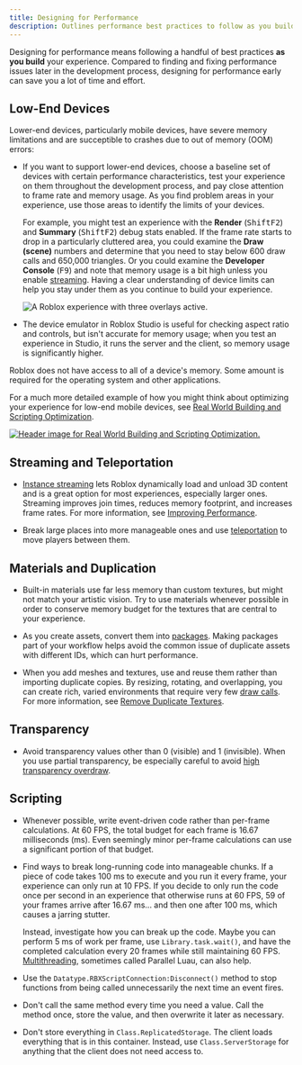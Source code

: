 ```yaml
---
title: Designing for Performance
description: Outlines performance best practices to follow as you build a new experience.
---
```


Designing for performance means following a handful of best practices **as you build** your experience. Compared to finding and fixing performance issues later in the development process, designing for performance early can save you a lot of time and effort.

## Low-End Devices

Lower-end devices, particularly mobile devices, have severe memory limitations and are succeptible to crashes due to out of memory (OOM) errors:

- If you want to support lower-end devices, choose a baseline set of devices with certain performance characteristics, test your experience on them throughout the development process, and pay close attention to frame rate and memory usage. As you find problem areas in your experience, use those areas to identify the limits of your devices.

  For example, you might test an experience with the **Render** (<kbd>Shift</kbd><kbd>F2</kbd>) and **Summary** (<kbd>Shift</kbd><kbd>F2</kbd>) debug stats enabled. If the frame rate starts to drop in a particularly cluttered area, you could examine the **Draw (scene)** numbers and determine that you need to stay below 600 draw calls and 650,000 triangles. Or you could examine the **Developer Console** (<kbd>F9</kbd>) and note that memory usage is a bit high unless you enable [streaming](../workspace/streaming.md). Having a clear understanding of device limits can help you stay under them as you continue to build your experience.

  ![A Roblox experience with three overlays active.](../assets/optimization/perf-hud.png)

- The device emulator in Roblox Studio is useful for checking aspect ratio and controls, but isn't accurate for memory usage; when you test an experience in Studio, it runs the server and the client, so memory usage is significantly higher.

<Alert severity="info">
Roblox does not have access to all of a device's memory. Some amount is required for the operating system and other applications.
</Alert>

For a much more detailed example of how you might think about optimizing your experience for low-end mobile devices, see [Real World Building and Scripting Optimization](https://devforum.roblox.com/t/real-world-building-and-scripting-optimization-for-roblox/3127146).

[![Header image for Real World Building and Scripting Optimization.](../assets/optimization/chicken-rocket.jpg)](https://devforum.roblox.com/t/real-world-building-and-scripting-optimization-for-roblox/3127146)

## Streaming and Teleportation

- [Instance streaming](../workspace/streaming.md) lets Roblox dynamically load and unload 3D content and is a great option for most experiences, especially larger ones. Streaming improves join times, reduces memory footprint, and increases frame rates. For more information, see [Improving Performance](improving.md#instance-streaming).

- Break large places into more manageable ones and use [teleportation](../projects/teleporting.md) to move players between them.

## Materials and Duplication

- Built-in materials use far less memory than custom textures, but might not match your artistic vision. Try to use materials whenever possible in order to conserve memory budget for the textures that are central to your experience.

- As you create assets, convert them into [packages](../projects/assets/packages.md). Making packages part of your workflow helps avoid the common issue of duplicate assets with different IDs, which can hurt performance.

- When you add meshes and textures, use and reuse them rather than importing duplicate copies. By resizing, rotating, and overlapping, you can create rich, varied environments that require very few [draw calls](improving.md#draw-calls). For more information, see [Remove Duplicate Textures](../tutorials/environmental-art/optimize-your-experience.md#remove-duplicate-textures).

## Transparency

- Avoid transparency values other than 0 (visible) and 1 (invisible). When you use partial transparency, be especially careful to avoid [high transparency overdraw](../tutorials/environmental-art/optimize-your-experience.md#delete-layered-transparencies).

## Scripting

- Whenever possible, write event-driven code rather than per-frame calculations. At 60 FPS, the total budget for each frame is 16.67 milliseconds (ms). Even seemingly minor per-frame calculations can use a significant portion of that budget.

- Find ways to break long-running code into manageable chunks. If a piece of code takes 100 ms to execute and you run it every frame, your experience can only run at 10 FPS. If you decide to only run the code once per second in an experience that otherwise runs at 60 FPS, 59 of your frames arrive after 16.67 ms... and then one after 100 ms, which causes a jarring stutter.

  Instead, investigate how you can break up the code. Maybe you can perform 5 ms of work per frame, use `Library.task.wait()`, and have the completed calculation every 20 frames while still maintaining 60 FPS. [Multithreading](../scripting/multithreading.md), sometimes called Parallel Luau, can also help.

- Use the `Datatype.RBXScriptConnection:Disconnect()` method to stop functions from being called unnecessarily the next time an event fires.

- Don't call the same method every time you need a value. Call the method once, store the value, and then overwrite it later as necessary.

- Don't store everything in `Class.ReplicatedStorage`. The client loads everything that is in this container. Instead, use `Class.ServerStorage` for anything that the client does not need access to.
